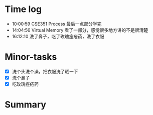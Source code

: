# Time log

- 10:00:59 CSE351 Process 最后一点部分学完
- 14:04:56 Virtual Memory 看了一部分，感觉很多地方讲的不是很清楚
- 16:12:10 洗了鼻子，吃了玫瑰痤疮药，洗了衣服

# Minor-tasks

- [x] 洗个头洗个澡，把衣服洗了晒一下
- [x] 洗个鼻子
- [x] 吃玫瑰痤疮药

# Summary
